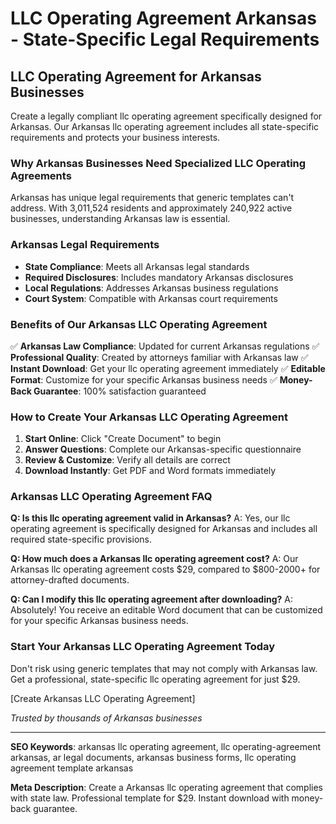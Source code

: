 # LLC Operating Agreement Arkansas - State-Specific Legal Requirements

## LLC Operating Agreement for Arkansas Businesses

Create a legally compliant llc operating agreement specifically designed for Arkansas. Our Arkansas llc operating agreement includes all state-specific requirements and protects your business interests.

### Why Arkansas Businesses Need Specialized LLC Operating Agreements

Arkansas has unique legal requirements that generic templates can't address. With 3,011,524 residents and approximately 240,922 active businesses, understanding Arkansas law is essential.

### Arkansas Legal Requirements

- **State Compliance**: Meets all Arkansas legal standards
- **Required Disclosures**: Includes mandatory Arkansas disclosures
- **Local Regulations**: Addresses Arkansas business regulations
- **Court System**: Compatible with Arkansas court requirements

### Benefits of Our Arkansas LLC Operating Agreement

✅ **Arkansas Law Compliance**: Updated for current Arkansas regulations
✅ **Professional Quality**: Created by attorneys familiar with Arkansas law
✅ **Instant Download**: Get your llc operating agreement immediately
✅ **Editable Format**: Customize for your specific Arkansas business needs
✅ **Money-Back Guarantee**: 100% satisfaction guaranteed

### How to Create Your Arkansas LLC Operating Agreement

1. **Start Online**: Click "Create Document" to begin
2. **Answer Questions**: Complete our Arkansas-specific questionnaire
3. **Review & Customize**: Verify all details are correct
4. **Download Instantly**: Get PDF and Word formats immediately

### Arkansas LLC Operating Agreement FAQ

**Q: Is this llc operating agreement valid in Arkansas?**
A: Yes, our llc operating agreement is specifically designed for Arkansas and includes all required state-specific provisions.

**Q: How much does a Arkansas llc operating agreement cost?**
A: Our Arkansas llc operating agreement costs $29, compared to $800-2000+ for attorney-drafted documents.

**Q: Can I modify this llc operating agreement after downloading?**
A: Absolutely! You receive an editable Word document that can be customized for your specific Arkansas business needs.

### Start Your Arkansas LLC Operating Agreement Today

Don't risk using generic templates that may not comply with Arkansas law. Get a professional, state-specific llc operating agreement for just $29.

[Create Arkansas LLC Operating Agreement]

_Trusted by thousands of Arkansas businesses_

---

**SEO Keywords**: arkansas llc operating agreement, llc operating-agreement arkansas, ar legal documents, arkansas business forms, llc operating agreement template arkansas

**Meta Description**: Create a Arkansas llc operating agreement that complies with state law. Professional template for $29. Instant download with money-back guarantee.
